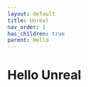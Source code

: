 ```yaml
---
layout: default
title: Unreal
nav_order: 1
has_children: true
parent: Hello
---
```


# Hello Unreal